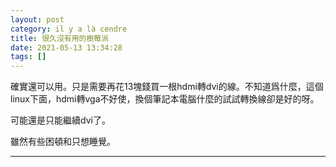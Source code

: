 ```yaml
---
layout: post
category: il y a là cendre
title: 很久沒有用的樹莓派
date: 2021-05-13 13:34:28
tags: []
---
```


確實還可以用。只是需要再花13塊錢買一根hdmi轉dvi的線。不知道爲什麼，這個linux下面，hdmi轉vga不好使，換個筆記本電腦什麼的試試轉換線卻是好的呀。

可能還是只能繼續dvi了。

雖然有些困頓和只想睡覺。



------





